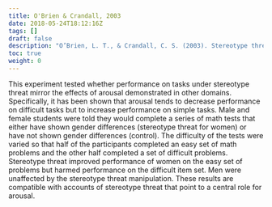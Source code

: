 ```yaml
---
title: O'Brien & Crandall, 2003
date: 2018-05-24T18:12:16Z
tags: []
draft: false
description: "O’Brien, L. T., & Crandall, C. S. (2003). Stereotype threat and arousal: Effects on women’s math performance. *Personality and Social Psychology Bulletin, 29,* 782–789."
toc: true
weight: 0
---
```


This experiment tested whether performance on tasks under stereotype threat mirror the effects of arousal demonstrated in other domains. Specifically, it has been shown that arousal tends to decrease performance on difficult tasks but to increase performance on simple tasks. Male and female students were told they would complete a series of math tests that either have shown gender differences (stereotype threat for women) or have not shown gender differences (control). The difficulty of the tests were varied so that half of the participants completed an easy set of math problems and the other half completed a set of difficult problems. Stereotype threat improved performance of women on the easy set of problems but harmed performance on the difficult item set. Men were unaffected by the stereotype threat manipulation. These results are compatible with accounts of stereotype threat that point to a central role for arousal.

